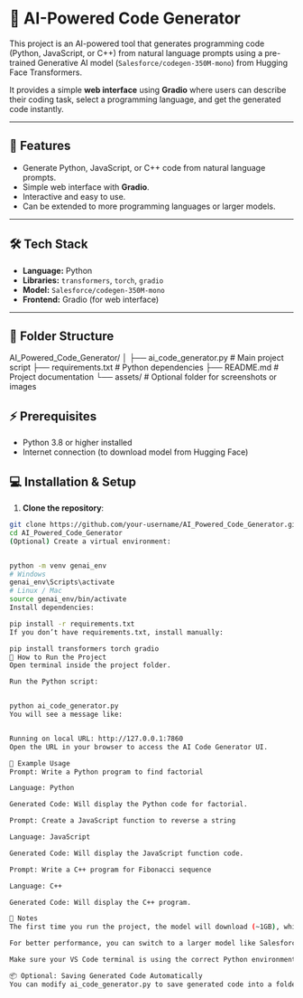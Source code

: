 # 🤖 AI-Powered Code Generator

This project is an AI-powered tool that generates programming code (Python, JavaScript, or C++) from natural language prompts using a pre-trained Generative AI model (`Salesforce/codegen-350M-mono`) from Hugging Face Transformers.  

It provides a simple **web interface** using **Gradio** where users can describe their coding task, select a programming language, and get the generated code instantly.

---

## 🧠 Features
- Generate Python, JavaScript, or C++ code from natural language prompts.
- Simple web interface with **Gradio**.
- Interactive and easy to use.
- Can be extended to more programming languages or larger models.

---

## 🛠️ Tech Stack
- **Language:** Python
- **Libraries:** `transformers`, `torch`, `gradio`
- **Model:** `Salesforce/codegen-350M-mono`
- **Frontend:** Gradio (for web interface)

---

## 📂 Folder Structure

AI_Powered_Code_Generator/
│
├── ai_code_generator.py # Main project script
├── requirements.txt # Python dependencies
├── README.md # Project documentation
└── assets/ # Optional folder for screenshots or images

## ⚡ Prerequisites

- Python 3.8 or higher installed
- Internet connection (to download model from Hugging Face)


## 💻 Installation & Setup

1. **Clone the repository**:

```bash
git clone https://github.com/your-username/AI_Powered_Code_Generator.git
cd AI_Powered_Code_Generator
(Optional) Create a virtual environment:


python -m venv genai_env
# Windows
genai_env\Scripts\activate
# Linux / Mac
source genai_env/bin/activate
Install dependencies:

pip install -r requirements.txt
If you don’t have requirements.txt, install manually:

pip install transformers torch gradio
🚀 How to Run the Project
Open terminal inside the project folder.

Run the Python script:


python ai_code_generator.py
You will see a message like:


Running on local URL: http://127.0.0.1:7860
Open the URL in your browser to access the AI Code Generator UI.

📝 Example Usage
Prompt: Write a Python program to find factorial

Language: Python

Generated Code: Will display the Python code for factorial.

Prompt: Create a JavaScript function to reverse a string

Language: JavaScript

Generated Code: Will display the JavaScript function code.

Prompt: Write a C++ program for Fibonacci sequence

Language: C++

Generated Code: Will display the C++ program.

📌 Notes
The first time you run the project, the model will download (~1GB), which may take a few minutes.

For better performance, you can switch to a larger model like Salesforce/codegen-2B-mono if your system has enough resources.

Make sure your VS Code terminal is using the correct Python environment where gradio, torch, and transformers are installed.

📦 Optional: Saving Generated Code Automatically
You can modify ai_code_generator.py to save generated code into a folder like generated_codes/ with filenames based on language and timestamp.



